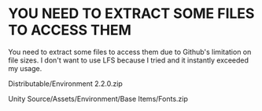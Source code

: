 # YOU NEED TO EXTRACT SOME FILES TO ACCESS THEM

You need to extract some files to access them due to Github's limitation on file sizes. I don't want to use LFS because I tried and it instantly exceeded my usage.

Distributable/Environment 2.2.0.zip

Unity Source/Assets/Environment/Base Items/Fonts.zip